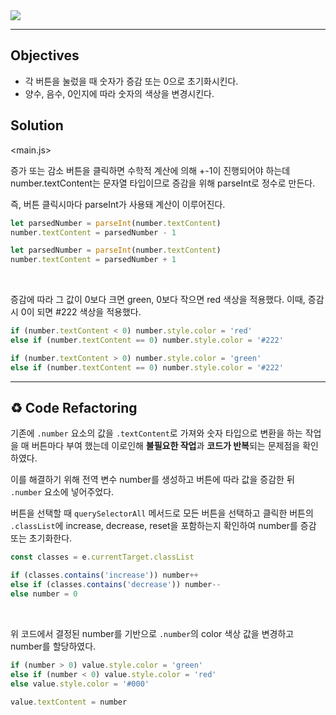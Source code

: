 <img src="https://user-images.githubusercontent.com/92071025/208341460-9b873a2c-8e68-4c8b-bc50-9e5d25632478.gif" />

<hr />

## Objectives

* 각 버튼을 눌렀을 때 숫자가 증감 또는 0으로 초기화시킨다.
* 양수, 음수, 0인지에 따라 숫자의 색상을 변경시킨다.

## Solution

&lt;main.js&gt;

증가 또는 감소 버튼을 클릭하면 수학적 계산에 의해 +-1이 진행되어야 하는데 number.textContent는 문자열 타입이므로 증감을 위해 parseInt로 정수로 만든다.

   즉, 버튼 클릭시마다 parseInt가 사용돼 계산이 이루어진다.

```javascript
let parsedNumber = parseInt(number.textContent)
number.textContent = parsedNumber - 1

let parsedNumber = parseInt(number.textContent)
number.textContent = parsedNumber + 1
```

<br />

증감에 따라 그 값이 0보다 크면 green, 0보다 작으면 red 색상을 적용했다.
   이때, 증감시 0이 되면 #222 색상을 적용했다.

```javascript
if (number.textContent < 0) number.style.color = 'red'
else if (number.textContent == 0) number.style.color = '#222'

if (number.textContent > 0) number.style.color = 'green'
else if (number.textContent == 0) number.style.color = '#222'
```

<hr />

## ♻️ Code Refactoring

기존에 <code>.number</code> 요소의 값을 <code>.textContent</code>로 가져와 숫자 타입으로 변환을 하는 작업을 매 버튼마다 부여 했는데
이로인해 <strong>불필요한 작업</strong>과 <strong>코드가 반복</strong>되는 문제점을 확인하였다.

이를 해결하기 위해 전역 변수 number를 생성하고 버튼에 따라 값을 증감한 뒤 <code>.number</code> 요소에 넣어주었다.

버튼을 선택할 때 <code>querySelectorAll</code> 메서드로 모든 버튼을 선택하고 클릭한 버튼의 <code>.classList</code>에 increase, decrease, reset을 포함하는지 확인하여 number를 증감 또는 초기화한다.

```javascript
const classes = e.currentTarget.classList

if (classes.contains('increase')) number++
else if (classes.contains('decrease')) number--
else number = 0
```

<br />

위 코드에서 결정된 number를 기반으로 <code>.number</code>의 color 색상 값을 변경하고 number를 할당하였다.

```javascript
if (number > 0) value.style.color = 'green'
else if (number < 0) value.style.color = 'red'
else value.style.color = '#000'

value.textContent = number
```